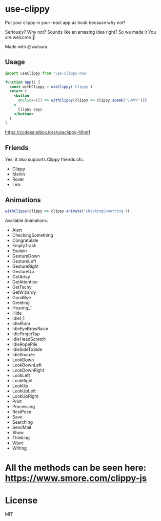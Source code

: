 # use-clippy

Put your clippy in your react app as hook because why not?

Seriously? Why not? Sounds like an amazing idea right? So we made it You are welcome 🌈

Made with @walaura

## Usage

```jsx
import useClippy from 'use-clippy-now'

function App() {
  const withClippy = useClippy('Clippy')
  return (
    <button
      onClick={() => withClippy(clippy => clippy.speak('SUPPP'))}
    >
      Clippy says
    </button>
  )
}
```

https://codesandbox.io/s/useclippy-46mi1

## Friends

Yes, it also supports Clippy friends ofc:

- Clippy
- Merlin
- Rover
- Link

## Animations

```js
withClippy(clippy => clippy.animate('CheckingSomething'))
```

Available Animations:

- Alert
- CheckingSomething
- Congratulate
- EmptyTrash
- Explain
- GestureDown
- GestureLeft
- GestureRight
- GestureUp
- GetArtsy
- GetAttention
- GetTechy
- GetWizardy
- GoodBye
- Greeting
- Hearing_1
- Hide
- Idle1_1
- IdleAtom
- IdleEyeBrowRaise
- IdleFingerTap
- IdleHeadScratch
- IdleRopePile
- IdleSideToSide
- IdleSnooze
- LookDown
- LookDownLeft
- LookDownRight
- LookLeft
- LookRight
- LookUp
- LookUpLeft
- LookUpRight
- Print
- Processing
- RestPose
- Save
- Searching
- SendMail
- Show
- Thinking
- Wave
- Writing

# All the methods can be seen here: https://www.smore.com/clippy-js

# License

MIT
